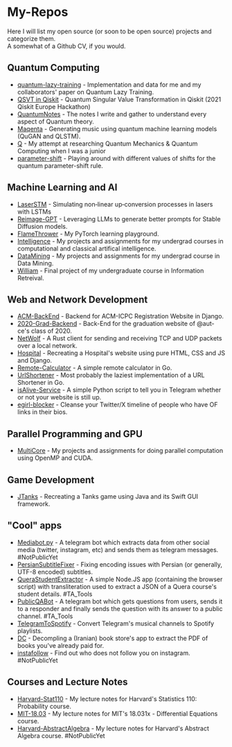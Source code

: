 # My-Repos

Here I will list my open source (or soon to be open source) projects and categorize them. \
A somewhat of a Github CV, if you would.

## Quantum Computing

- [quantum-lazy-training](https://github.com/phanous/quantum-lazy-training) - Implementation and data for me and my collaborators' paper on Quantum Lazy Training.
- [QSVT in Qiskit](https://github.com/bartubisgin/QSVTinQiskit-2021-Europe-Hackathon-Winning-Project-) - Quantum Singular Value Transformation in Qiskit (2021 Qiskit Europe Hackathon)
- [QuantumNotes](https://github.com/theerfan/QuantumNotes) - The notes I write and gather to understand every aspect of Quantum theory.
- [Maqenta](https://github.com/theerfan/Maqenta) - Generating music using quantum machine learning models (QuGAN and QLSTM).
- [Q](https://github.com/theerfan/Q) - My attempt at researching Quantum Mechanics & Quantum Computing when I was a junior
- [parameter-shift](https://github.com/theerfan/parameter-shift) - Playing around with different values of shifts for the quantum parameter-shift rule.

## Machine Learning and AI

- [LaserSTM](https://github.com/theerfan/LaserSTM/) - Simulating non‑linear up‑conversion processes in lasers with LSTMs
- [Reimage-GPT](https://github.com/theerfan/Reimage-GPT) - Leveraging LLMs to generate better prompts for Stable Diffusion models.
- [FlameThrower](https://github.com/theerfan/FlameThrower) - My PyTorch learning playground.
- [Intelligence](https://github.com/Erfan-AUT/Intelligence) - My projects and assignments for my undergrad courses in computational and classical artifical intelligence.
- [DataMining](https://github.com/Erfan-AUT/DataMining) - My projects and assignments for my undergrad course in Data Mining.
- [William](https://github.com/Erfan-AUT/IR-William) - Final project of my undergraduate course in Information Retreival.

## Web and Network Development

- [ACM-BackEnd](https://github.com/aut-icpc/ACM-BackEnd) - Backend for ACM-ICPC Registration Website in Django.
- [2020-Grad-Backend](https://github.com/theerfan/2020-Grad-BackEnd) - Back-End for the graduation website of @aut-ce's class of 2020.
- [NetWolf](https://github.com/Erfan-AUT/CN-NetWolf) - A Rust client for sending and receiving TCP and UDP packets over a local network.
- [Hospital](https://github.com/Erfan-AUT/IE-Hospital) - Recreating a Hospital's website using pure HTML, CSS and JS and Django.
- [Remote-Calculator](https://github.com/theerfan/Remote-Calculator) - A simple remote calculator in Go. 
- [UrlShortener](https://github.com/theerfan/UrlShortener) - Most probably the laziest implementation of a URL Shortener in Go. 
- [isAlive-Service](https://github.com/theerfan/isAlive-Service) - A simple Python script to tell you in Telegram whether or not your website is still up.
- [egirl-blocker](https://github.com/theerfan/egirl-blocker) - Cleanse your Twitter/X timeline of people who have OF links in their bios.


## Parallel Programming and GPU

- [MultiCore](https://github.com/Erfan-AUT/MultiCore) - My projects and assignments for doing parallel computation using OpenMP and CUDA.

## Game Development
- [JTanks](https://github.com/Erfan-AUT/AP-JTanks) - Recreating a Tanks game using Java and its Swift GUI framework.

## "Cool" apps

- [Mediabot.py]() - A telegram bot which extracts data from other social media (twitter, instagram, etc) and sends them as telegram messages. #NotPublicYet
- [PersianSubtitleFixer](https://github.com/theerfan/PersianSubtitleFixer) - Fixing encoding issues with Persian (or generally, UTF-8 encoded) subtitles.
- [QueraStudentExtractor](https://github.com/theerfan/QueraStudentExtractor) - A simple Node.JS app (containing the browser script) with transliteration used to extract a JSON of a Quera course's student details. #TA_Tools
- [PublicQABot](https://github.com/theerfan/PublicQABot) - A telegram bot which gets questions from users, sends it to a responder and finally sends the question with its answer to a public channel. #TA_Tools
- [TelegramToSpotify](https://github.com/theerfan/TelegramToSpotify) - Convert Telegram's musical channels to Spotify playlists. 
- [DC](https://github.com/theerfan/DC) - Decompling a (Iranian) book store's app to extract the PDF of books you've already paid for.
- [instafollow]() - Find out who does not follow you on instagram. #NotPublicYet

## Courses and Lecture Notes

- [Harvard-Stat110](https://github.com/Erfan-Online/Harvard-Stat110) - My lecture notes for Harvard's Statistics 110: Probability course.
- [MIT-18.03](https://github.com/Erfan-Online/MIT-18.03) - My lecture notes for MIT's 18.031x - Differential Equations course.
- [Harvard-AbstractAlgebra]() - My lecture notes for Harvard's Abstract Algebra course. #NotPublicYet

